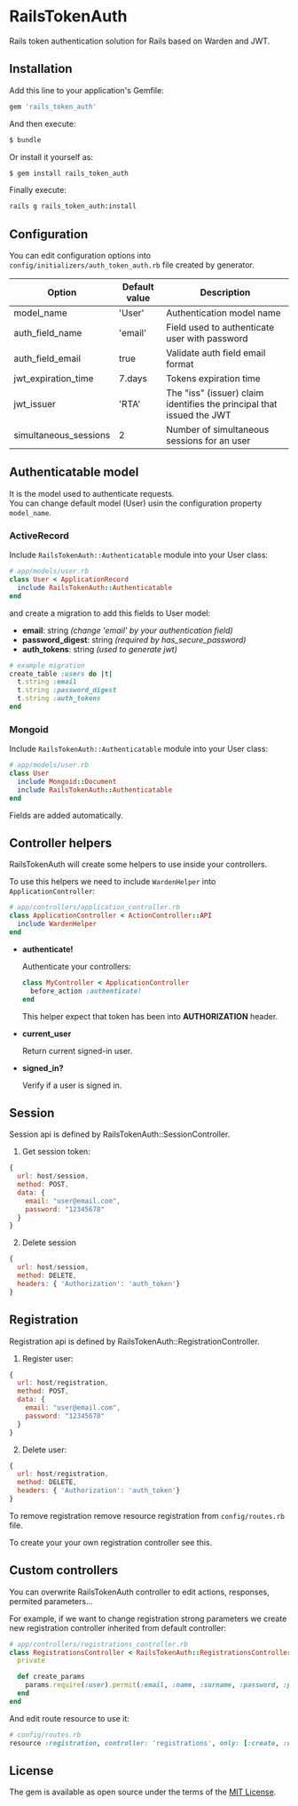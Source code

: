 # RailsTokenAuth
Rails token authentication solution for Rails based on Warden and JWT.

## Installation
Add this line to your application's Gemfile:

```ruby
gem 'rails_token_auth'
```

And then execute:
```bash
$ bundle
```

Or install it yourself as:
```bash
$ gem install rails_token_auth
```

Finally execute:
```bash
rails g rails_token_auth:install
```

## Configuration
You can edit configuration options into `config/initializers/auth_token_auth.rb` file created by generator.

| Option                  | Default value | Description |
| ----                    | ----          | ----          |
| model_name              | 'User'        | Authentication model name |
| auth_field_name         | 'email'       | Field used to authenticate user with password |
| auth_field_email        | true          | Validate auth field email format |
| jwt_expiration_time     | 7.days        | Tokens expiration time |
| jwt_issuer              | 'RTA'         | The "iss" (issuer) claim identifies the principal that issued the JWT |
| simultaneous_sessions   | 2             | Number of simultaneous sessions for an user |



## Authenticatable model

It is the model used to authenticate requests.  
You can change default model (User) usin the configuration property
`model_name`.

### ActiveRecord
Include `RailsTokenAuth::Authenticatable` module into your User class:

```ruby
# app/models/user.rb
class User < ApplicationRecord
  include RailsTokenAuth::Authenticatable
end
```

and create a migration to add this fields to User model:

* **email**: string _(change 'email' by your authentication field)_
* **password_digest**: string _(required by has_secure_password)_
* **auth_tokens**: string _(used to generate jwt)_

```ruby
# example migration
create_table :users do |t|
  t.string :email
  t.string :password_digest
  t.string :auth_tokens
end
```


### Mongoid
Include `RailsTokenAuth::Authenticatable` module into your User class:

```ruby
# app/models/user.rb
class User
  include Mongoid::Document
  include RailsTokenAuth::Authenticatable
end
```

Fields are added automatically.


## Controller helpers

RailsTokenAuth will create some helpers to use inside your controllers.

To use this helpers we need to include `WardenHelper` into `ApplicationController`:

```ruby
# app/controllers/application_controller.rb
class ApplicationController < ActionController::API
  include WardenHelper
end
```

* **authenticate!**

  Authenticate your controllers:

  ```ruby
  class MyController < ApplicationController
    before_action :authenticate!
  end
  ```
  This helper expect that token has been into **AUTHORIZATION** header.

* **current_user**

  Return current signed-in user.

* **signed_in?**

  Verify if a user is signed in.


## Session
Session api is defined by RailsTokenAuth::SessionController.

1. Get session token:

```js
{
  url: host/session,
  method: POST,
  data: {
    email: "user@email.com",
    password: "12345678"
  }
}
```

2. Delete session

```js
{
  url: host/session,
  method: DELETE,
  headers: { 'Authorization': 'auth_token'}
}
```


## Registration
Registration api is defined by RailsTokenAuth::RegistrationController.

1. Register user:

```js
{
  url: host/registration,
  method: POST,
  data: {
    email: "user@email.com",
    password: "12345678"
  }
}
```

2. Delete user:

```js
{
  url: host/registration,
  method: DELETE,
  headers: { 'Authorization': 'auth_token'}
}
```

To remove registration remove resource registration from
`config/routes.rb` file.

To create your your own registration controller see this.


## Custom controllers

You can overwrite RailsTokenAuth controller to edit actions, responses,
permited parameters...

For example, if we want to change registration strong parameters we
create new registration controller inherited from default controller:


```ruby
# app/controllers/registrations_controller.rb
class RegistrationsController < RailsTokenAuth::RegistrationsController
  private

  def create_params
    params.require(:user).permit(:email, :name, :surname, :password, :password_confirmation)
  end
end
```

And edit route resource to use it:

```ruby
# config/routes.rb
resource :registration, controller: 'registrations', only: [:create, :update, :destroy]

```


## License
The gem is available as open source under the terms of the [MIT License](http://opensource.org/licenses/MIT).
